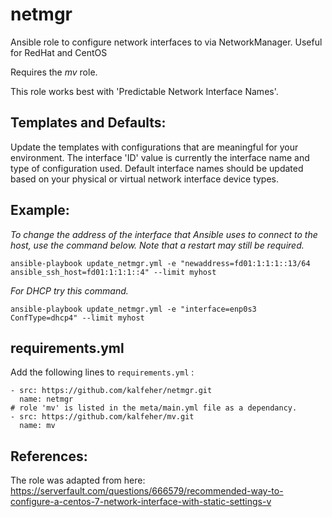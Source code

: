 # netmgr
 Ansible role to configure network interfaces to via NetworkManager. Useful for RedHat and CentOS

 Requires the *mv* role.

 This role works best with 'Predictable Network Interface Names'.

## Templates and Defaults:
Update the templates with configurations that are meaningful for your environment. The interface 'ID' value is currently the interface name and type of configuration used.
Default interface names should be updated based on your physical or virtual network interface device types.

## Example:
 _To change the address of the interface that Ansible uses to connect to the host, use the command below. Note that a restart may still be required._

 `ansible-playbook update_netmgr.yml -e "newaddress=fd01:1:1:1::13/64 ansible_ssh_host=fd01:1:1:1::4" --limit myhost`

 _For DHCP try this command._

 `ansible-playbook update_netmgr.yml -e "interface=enp0s3 ConfType=dhcp4" --limit myhost`

## requirements.yml
Add the following lines to `requirements.yml` :

~~~
- src: https://github.com/kalfeher/netmgr.git
  name: netmgr
# role 'mv' is listed in the meta/main.yml file as a dependancy.
- src: https://github.com/kalfeher/mv.git
  name: mv
~~~

## References:
The role was adapted from here:  https://serverfault.com/questions/666579/recommended-way-to-configure-a-centos-7-network-interface-with-static-settings-v
